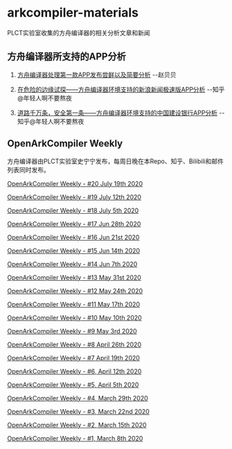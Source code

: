 # arkcompiler-materials

PLCT实验室收集的方舟编译器的相关分析文章和新闻

## 方舟编译器所支持的APP分析

1. [方舟编译器处理第一款APP发布尝鲜以及简要分析](https://blog.csdn.net/feibabeibei_beibei/article/details/107086069) --赵贝贝

2. [在危险的边缘试探——方舟编译器环境支持的新浪新闻极速版APP分析](https://zhuanlan.zhihu.com/p/154438363) --知乎@年轻人啊不要熬夜

3. [道路千万条，安全第一条——方舟编译器环境支持的中国建设银行APP分析](https://zhuanlan.zhihu.com/p/157219747)  --知乎@年轻人啊不要熬夜

## OpenArkCompiler Weekly

方舟编译器由PLCT实验室史宁宁发布，每周日晚在本Repo、知乎、Bilibili和邮件列表同时发布。

[OpenArkCompiler Weekly - #20 July 19th 2020]()

[OpenArkCompiler Weekly - #19 July 12th 2020](https://github.com/isrc-cas/arkcompiler-materials/blob/master/OpenArkCompiler%20Weekly/OpenArkCompiler%20Weekly%20-%20%2319%20July%2012th%202020.md)

[OpenArkCompiler Weekly - #18 July 5th 2020](https://github.com/isrc-cas/arkcompiler-materials/blob/master/OpenArkCompiler%20Weekly/OpenArkCompiler%20Weekly%20-%20%2318%20July%20%20%205th%202020.md)

[OpenArkCompiler Weekly - #17 Jun 28th 2020](https://github.com/isrc-cas/arkcompiler-materials/blob/master/OpenArkCompiler%20Weekly/OpenArkCompiler%20Weekly%20-%20%2317%20Jun%2028th%202020.md)

[OpenArkCompiler Weekly - #16 Jun 21st 2020](https://github.com/isrc-cas/arkcompiler-materials/blob/master/OpenArkCompiler%20Weekly/OpenArkCompiler%20Weekly%20-%20%2316%20Jun%2021st%202020.md)

[OpenArkCompiler Weekly - #15 Jun 14th 2020](https://github.com/isrc-cas/arkcompiler-materials/blob/master/OpenArkCompiler%20Weekly/OpenArkCompiler%20Weekly%20-%20%2315%20Jun%2014th%202020.md)

[OpenArkCompiler Weekly - #14 Jun 7th 2020](https://github.com/isrc-cas/arkcompiler-materials/blob/master/OpenArkCompiler%20Weekly/OpenArkCompiler%20Weekly%20-%20%2314%20Jun%20%20%207th%202020.md)

[OpenArkCompiler Weekly - #13 May 31st 2020](https://github.com/isrc-cas/arkcompiler-materials/blob/master/OpenArkCompiler%20Weekly/OpenArkCompiler%20Weekly%20-%20%2313%20May%2031st%202020.md)

[OpenArkCompiler Weekly - #12 May 24th 2020](https://github.com/isrc-cas/arkcompiler-materials/blob/master/OpenArkCompiler%20Weekly/OpenArkCompiler%20Weekly%20-%20%2312%20May%2024th%202020.md)

[OpenArkCompiler Weekly - #11 May 17th 2020](https://github.com/isrc-cas/arkcompiler-materials/blob/master/OpenArkCompiler%20Weekly/OpenArkCompiler%20Weekly%20-%20%2311%20May%2017th%202020.md)

[OpenArkCompiler Weekly - #10 May 10th 2020](https://github.com/isrc-cas/arkcompiler-materials/blob/master/OpenArkCompiler%20Weekly/OpenArkCompiler%20Weekly%20-%20%2310%20May%2010th%202020.md)

[OpenArkCompiler Weekly - #9 May  3rd 2020](https://github.com/isrc-cas/arkcompiler-materials/blob/master/OpenArkCompiler%20Weekly/OpenArkCompiler%20Weekly%20-%20%239%20May%20%203rd%202020.md)

[OpenArkCompiler Weekly - #8 April 26th 2020](https://github.com/isrc-cas/arkcompiler-materials/blob/master/OpenArkCompiler%20Weekly/OpenArkCompiler%20Weekly%20-%20%238%20April%2026th%202020.md)

[OpenArkCompiler Weekly - #7 April 19th 2020](https://github.com/isrc-cas/arkcompiler-materials/blob/master/OpenArkCompiler%20Weekly/OpenArkCompiler%20Weekly%20-%20%237%20April%2019th%202020.md)

[OpenArkCompiler Weekly - #6, April 12th 2020](https://github.com/isrc-cas/arkcompiler-materials/blob/master/OpenArkCompiler%20Weekly/OpenArkCompiler%20Weekly%20-%20%236%2C%20April%2012th%202020.md)

[OpenArkCompiler Weekly - #5, April 5th 2020](https://github.com/isrc-cas/arkcompiler-materials/blob/master/OpenArkCompiler%20Weekly/OpenArkCompiler%20Weekly%20-%20%235%2C%20April%20%20%205th%202020.md)

[OpenArkCompiler Weekly - #4, March 29th 2020](https://github.com/isrc-cas/arkcompiler-materials/blob/master/OpenArkCompiler%20Weekly/OpenArkCompiler%20Weekly%20-%20%234%2C%20March%2029th%202020.md)

[OpenArkCompiler Weekly - #3, March 22nd 2020](https://github.com/isrc-cas/arkcompiler-materials/blob/master/OpenArkCompiler%20Weekly/OpenArkCompiler%20Weekly%20-%20%233%2C%20March%2022nd%202020.md)

[OpenArkCompiler Weekly - #2, March 15th 2020](https://github.com/isrc-cas/arkcompiler-materials/blob/master/OpenArkCompiler%20Weekly/OpenArkCompiler%20Weekly%20-%20%232%2C%20March%2015th%202020.md)

[OpenArkCompiler Weekly - #1, March  8th 2020](https://github.com/isrc-cas/arkcompiler-materials/blob/master/OpenArkCompiler%20Weekly/OpenArkCompiler%20Weekly%20-%20%231%2C%20March%20%208th%202020.md)